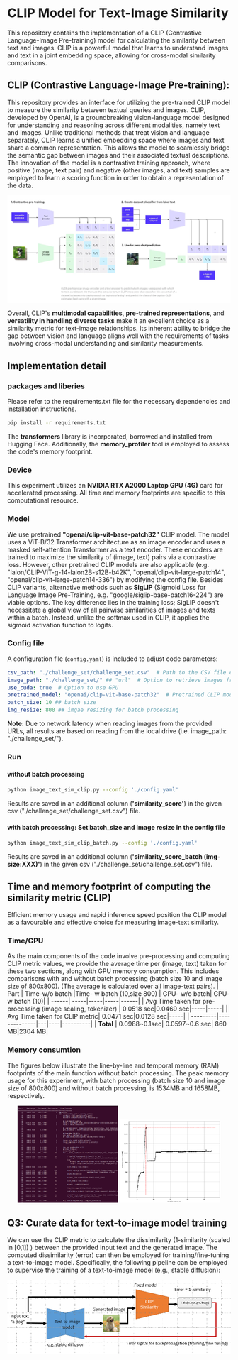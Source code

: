 # CLIP Model for Text-Image Similarity
This repository contains the implementation of a CLIP (Contrastive Language-Image Pre-training) model for calculating the similarity between text and images. 
CLIP is a powerful model that learns to understand images and text in a joint embedding space, allowing for cross-modal similarity comparisons.

## CLIP (Contrastive Language-Image Pre-training):
This repository provides an interface for utilizing the pre-trained CLIP model to measure the similarity between textual queries and images.
CLIP, developed by OpenAI, is a groundbreaking vision-language model designed for understanding and reasoning across different modalities, namely text and images. 
Unlike traditional methods that treat vision and language separately, CLIP learns a unified embedding space where images and text share a common representation. 
This allows the model to seamlessly bridge the semantic gap between images and their associated textual descriptions. The innovation of the model is a contrastive training approach,
where positive (image, text pair) and negative (other images, and text) samples are employed to learn a scoring function in order to obtain a representation of the data. 
 
<p align="center"><img src="readme_imgs/clip2.png" align="center" ></p>

Overall, CLIP's **multimodal capabilities**, **pre-trained representations**, and **versatility in handling diverse tasks** make it an excellent choice as a similarity metric for text-image relationships. 
Its inherent ability to bridge the gap between vision and language aligns well with the requirements of tasks involving cross-modal understanding and similarity measurements.

## Implementation detail

### packages and liberies
Please refer to the requirements.txt file for the necessary dependencies and installation instructions.
```bash
pip install -r requirements.txt
```
The **transformers** library is incorporated, borrowed and installed from Hugging Face. Additionally, the **memory_profiler** tool is employed to assess the code's memory footprint.
### Device
This experiment utilizes an **NVIDIA RTX A2000 Laptop GPU (4G)** card for accelerated processing. All time and memory footprints are specific to this computational resource.

### Model
We use pretrained **"openai/clip-vit-base-patch32"** CLIP model. The model uses a ViT-B/32 Transformer architecture as an image encoder and uses a masked self-attention Transformer as a text encoder.
These encoders are trained to maximize the similarity of (image, text) pairs via a contrastive loss. However, other pretrained CLIP models are also applicable (e.g. "laion/CLIP-ViT-g-14-laion2B-s12B-b42K", "openai/clip-vit-large-patch14", "openai/clip-vit-large-patch14-336") by modifying the config file. Besides CLIP variants, alternative methods such as **SigLIP** (Sigmoid Loss for Language Image Pre-Training, e.g. "google/siglip-base-patch16-224") are viable options. The key difference lies in the training loss; SigLIP doesn't necessitate a global view of all pairwise similarities of images and texts within a batch. Instead, unlike the softmax used in CLIP, it applies the sigmoid activation function to logits.
### Config file
A configuration file (`config.yaml`) is included to adjust code parameters:

```yaml
csv_path: "./challenge_set/challenge_set.csv"  # Path to the CSV file containing image URLs and captions
image_path: "./challenge_set/" ## "url"  # Option to retrieve images from the network using provided URLs or read from the local drive
use_cuda: true  # Option to use GPU
pretrained_model: "openai/clip-vit-base-patch32"  # Pretrained CLIP model; can be set to other options as well
batch_size: 10 ## batch size
img_resize: 800 ## imgae resizing for batch processing
```
**Note:** Due to network latency when reading images from the provided URLs, all results are based on reading from the local drive (i.e. image_path: "./challenge_set/").
### Run
#### without batch processing
```bash
python image_text_sim_clip.py --config './config.yaml' 
```
Results are saved in an additional column (**'similarity_score'**) in the given csv ("./challenge_set/challenge_set.csv") file.
#### with batch processing: Set batch_size and image resize in the config file
```bash
python image_text_sim_clip_batch.py --config './config.yaml' 
```
Results are saved in an additional column (**'similarity_score_batch (img-size:XXX)'**) in the given csv ("./challenge_set/challenge_set.csv") file.
## Time and memory footprint of computing the similarity metric (CLIP)
Efficient memory usage and rapid inference speed position the CLIP model as a favourable and effective choice for measuring image-text similarity.
### Time/GPU
As the main components of the code involve pre-processing and computing CLIP metric values, we provide the average time per (image, text) taken for these two sections, along with GPU memory consumption. This includes comparisons with and without batch processing (batch size 10 and image size of 800x800). (The average is calculated over all image-text pairs).
| Part | Time-w/o batch |Time- w batch (10,size 800) | GPU- w/o batch| GPU- w batch (10)|
| ------| -----|-----|-----|------|
| Avg Time taken for pre-processing (image scaling, tokenizer) | 0.0518 sec|0.0469 sec|-----|-----|
|  Avg Time taken for CLIP metric| 0.0471 sec|0.0128 sec|-----|
| ---------|--------------|---|----|----------|
| **Total** | 0.0988~0.1sec| 0.0597~0.6 sec| 860 MB|2304 MB|

### Memory consumtion
The figures below illustrate the line-by-line and temporal memory (RAM) footprints of the main function without batch processing. The peak memory usage for this experiment, with batch processing (batch size 10 and image size of 800x800) and without batch processing, is  1534MB and 1658MB, respectively.

<p align="center">
  <img src="readme_imgs/memory.png" alt="(a) Memory footprint line by line" width="45%">
  <img src="readme_imgs/memory-time.png" alt="(b) Memory footprint over time" width="45%">
</p>


## Q3: Curate data for text-to-image model training
We can use the CLIP metric to calculate the dissimilarity (1-similarity (scaled in [0,1]) ) between the provided input text and the generated image. The computed dissimilarity (error) can then be employed for training/fine-tuning a text-to-image model. Specifically, the following pipeline can be employed to supervise the training of a text-to-image model (e.g., stable diffusion): 
<p align="center"><img src="readme_imgs/q3.png" align="center" ></p>
